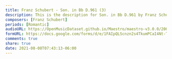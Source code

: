 ```yaml
---
title: Franz Schubert - Son. in Bb D.961 (3)
description: This is the description for Son. in Bb D.961 by Franz Schubert
composers: [Franz Schubert]
periods: [Romantic]
audioURL: https://OpenMusicDataset.github.io/Maestro/maestro-v3.0.0/2006/MIDI-Unprocessed_16_R2_2006_01_ORIG_MID--AUDIO_16_R2_2006_02_Track02_wav.midi
formURL: https://docs.google.com/forms/d/e/1FAIpQLScnzn2s4TkumPCaI4Nt-T7pXJ50fPf4w-6uA4Tfl_CgtsMMCA/viewform
comments: true
share: true
date: 2021-08-08T07:43:13-06:00
---
```

